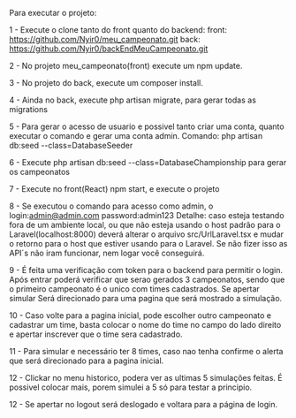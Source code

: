Para executar o projeto:

1 - Execute o clone tanto do front quanto do backend:
front: https://github.com/Nyir0/meu_campeonato.git
back: https://github.com/Nyir0/backEndMeuCampeonato.git

2 - No projeto meu_campeonato(front) execute um npm update.

3 - No projeto do back, execute um composer install.

4 - Ainda no back, execute php artisan migrate, para gerar todas as migrations

5 - Para gerar o acesso de usuario e possivel tanto criar uma conta, quanto executar o comando e gerar uma conta
admin.
Comando: php artisan db:seed --class=DatabaseSeeder

6 - Execute php artisan db:seed --class=DatabaseChampionship para gerar os campeonatos

7 - Execute no front(React) npm start, e execute o projeto

8 - Se executou o comando para acesso como admin, o login:admin@admin.com password:admin123
Detalhe: caso esteja testando fora de um ambiente local, ou que não esteja usando o host padrão para o Laravel(localhost:8000) deverá alterar o arquivo
src/UrlLaravel.tsx e mudar o retorno para o host que estiver usando para o Laravel. Se não fizer isso as API´s não iram funcionar, nem logar você conseguirá.

9 - É feita uma verificação com token para o backend para permitir o login. Após entrar poderá verificar
que serao gerados 3 campeonatos, sendo que o primeiro campeonato é o unico com times cadastrados. Se apertar simular
Será direcionado para uma pagina que será mostrado a simulação.

10 - Caso volte para a pagina inicial, pode escolher outro campeonato e cadastrar um time, basta colocar o nome do time no campo do lado direito e apertar inscrever que o time sera cadastrado.

11 - Para simular e necessário ter 8 times, caso nao tenha confirme o alerta que será direcionado para a pagina inicial.

12 - Clickar no menu historico, podera ver as ultimas 5 simulações feitas. É possivel colocar mais, porem simulei a 5 só para testar a principio.

12 - Se apertar no logout será deslogado e voltara para a página de login.


